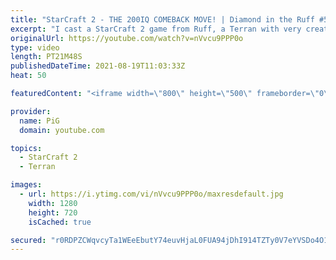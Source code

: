 ```yaml
---
title: "StarCraft 2 - THE 200IQ COMEBACK MOVE! | Diamond in the Ruff #51"
excerpt: "I cast a StarCraft 2 game from Ruff, a Terran with very creative gameplay. How will he ruff up his Zerg opponent? Okay, this strat was pretty big brain, like 200IQ at least 🐷 Support PiG: https://www.pigstarcraft.com/support/  Check out all episodes of 💎 Diamond in the Ruff: https://www.youtube.com/playlist?list=PLFUDU8AOevUfdEq20wYq8Sm9z3sc1yn0l"
originalUrl: https://youtube.com/watch?v=nVvcu9PPP0o
type: video
length: PT21M48S
publishedDateTime: 2021-08-19T11:03:33Z
heat: 50

featuredContent: "<iframe width=\"800\" height=\"500\" frameborder=\"0\" src=\"https://www.youtube.com/embed/nVvcu9PPP0o\" allow=\"accelerometer; autoplay; encrypted-media; gyroscope; picture-in-picture\" allowfullscreen></iframe>"

provider:
  name: PiG
  domain: youtube.com

topics:
  - StarCraft 2
  - Terran

images:
  - url: https://i.ytimg.com/vi/nVvcu9PPP0o/maxresdefault.jpg
    width: 1280
    height: 720
    isCached: true

secured: "r0RDPZCWqvcyTa1WEeEbutY74euvHjaL0FUA94jDhI914TZTy0V7eYVSDo4O1bjpgWJXoRel8UU32OehZF0xvWk0hiMwrWYXXrYGWHeG1iUqe6vp8Kg+Hu/uiKdsmY9qGM/DehdSapHUT10L8uVNbhiOqZtbXER2iWlBLuo9UQX9UlDzdC1BQo01YEjynTkQRTqePc2hAmQflO8hmwpa2qfz8KK34thdgV7nB9Gjl+161PJmb040yVmrtIRvSadpFpYyO4uBQEwQryek0GG4yoiQDXLq5fAqMX7C7ycIJUcGq4ShD3Bwy//ZbBtscweMflhmHjfOEgUabSDxwmbRxUAy9ZsN3Hq8R1ESDMMVogsa8fjr+G676ms83C9WKEcDVnLmxaUANjqiHvUna5v7W4RMLS7grN9b3vmZCcPuPdI=;KBRpay/8jczRuIEmuL7vcw=="
---
```


